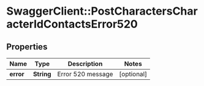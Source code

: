 # SwaggerClient::PostCharactersCharacterIdContactsError520

## Properties
Name | Type | Description | Notes
------------ | ------------- | ------------- | -------------
**error** | **String** | Error 520 message | [optional] 


